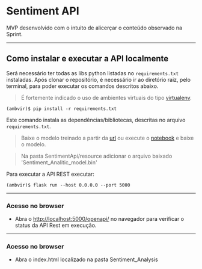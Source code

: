 # Sentiment API

MVP desenvolvido com o intuito de alicerçar o conteúdo observado na Sprint.

---
## Como instalar e executar a API localmente

Será necessário ter todas as libs python listadas no `requirements.txt` instaladas.
Após clonar o repositório, é necessário ir ao diretório raiz, pelo terminal, para poder executar os comandos descritos abaixo.

> É fortemente indicado o uso de ambientes virtuais do tipo [virtualenv](https://virtualenv.pypa.io/en/latest/installation.html).

```
(ambvir)$ pip install -r requirements.txt
```

Este comando instala as dependências/bibliotecas, descritas no arquivo `requirements.txt`.

>Baixe o modelo treinado a partir da [url](https://drive.google.com/file/d/1HdgCm0eTIpM5G5GDwhyWa0Wp6H8UGaVl/view?usp=sharing) ou execute o [notebook](https://colab.research.google.com/github/pauloEzequiel/Sentiment_Analysis/blob/main/Notebook/Sentiment_Analysis.ipynb) e baixe o modelo.

> Na pasta SentimentApi/resource adicionar o arquivo baixado 'Sentiment_Analitic_model.bin'

Para executar a API REST executar:

```
(ambvir)$ flask run --host 0.0.0.0 --port 5000
```

---
### Acesso no browser

 - Abra o [http://localhost:5000/openapi/](http://localhost:5000/openapi/) no navegador para verificar o status da API Rest em execução.
---
### Acesso no browser

 - Abra o index.html localizado na pasta Sentiment_Analysis

